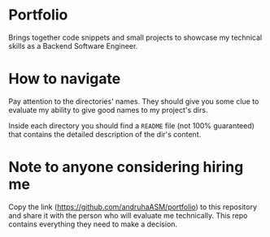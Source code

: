 # Portfolio
Brings together code snippets and small projects to showcase my technical skills as a Backend Software Engineer.

# How to navigate
Pay attention to the directories' names. They should give you some clue to evaluate my ability to give good names to my project's dirs.

Inside each directory you should find a `README` file (not 100% guaranteed) that contains the detailed description of the dir's content.

# Note to anyone considering hiring me

Copy the link (https://github.com/andruhaASM/portfolio) to this repository and share it with the person who will evaluate me technically. This repo contains everything they need to make a decision.
